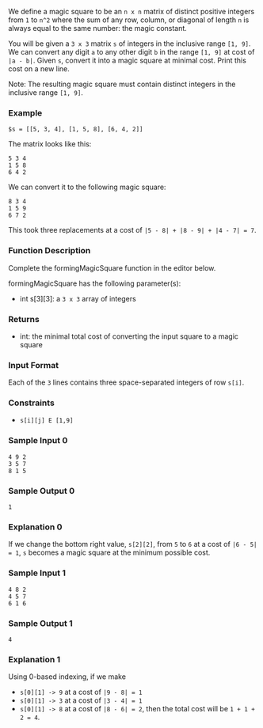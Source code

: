We define a magic square to be an `n x n` matrix of distinct positive integers from `1` to `n^2` where the sum of any row, column, or diagonal of length `n` is always equal to the same number: the magic constant.

You will be given a `3 x 3` matrix `s` of integers in the inclusive range `[1, 9]`. We can convert any digit `a` to any other digit `b` in the range `[1, 9]` at cost of `|a - b|`. Given `s`, convert it into a magic square at minimal cost. Print this cost on a new line.

Note: The resulting magic square must contain distinct integers in the inclusive range `[1, 9]`.

### Example

`$s = [[5, 3, 4], [1, 5, 8], [6, 4, 2]]`

The matrix looks like this:
```
5 3 4
1 5 8
6 4 2
```

We can convert it to the following magic square:
```
8 3 4
1 5 9
6 7 2
```

This took three replacements at a cost of `|5 - 8| + |8 - 9| + |4 - 7| = 7`.

### Function Description

Complete the formingMagicSquare function in the editor below.

formingMagicSquare has the following parameter(s):
- int s[3][3]: a `3 x 3` array of integers

### Returns
- int: the minimal total cost of converting the input square to a magic square

### Input Format
Each of the `3` lines contains three space-separated integers of row `s[i]`.

### Constraints
- `s[i][j] E [1,9]`

### Sample Input 0
```
4 9 2
3 5 7
8 1 5
```

### Sample Output 0
```
1
```

### Explanation 0

If we change the bottom right value, `s[2][2]`, from `5` to `6` at a cost of `|6 - 5| = 1`, `s` becomes a magic square at the minimum possible cost.

### Sample Input 1
```
4 8 2
4 5 7
6 1 6
```

### Sample Output 1
```
4
```

### Explanation 1

Using 0-based indexing, if we make
- `s[0][1] -> 9` at a cost of `|9 - 8| = 1` 
- `s[0][1] -> 3` at a cost of `|3 - 4| = 1` 
- `s[0][1] -> 8` at a cost of `|8 - 6| = 2`,
then the total cost will be `1 + 1 + 2 = 4`.
